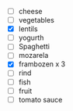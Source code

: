 - [ ] cheese
- [ ] vegetables
- [x] lentils
- [ ] yogurth
- [ ] Spaghetti
- [ ] mozarela
- [x] frambozen x 3
- [ ] rind
- [ ] fish
- [ ] fruit
- [ ] tomato sauce